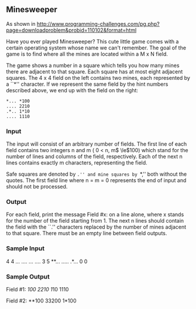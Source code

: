 ## Minesweeper

As shown in http://www.programming-challenges.com/pg.php?page=downloadproblem&probid=110102&format=html

Have you ever played Minesweeper? This cute little game comes with a certain 
operating system whose name we can't remember. The goal of the game is to 
find where all the mines are located within a M x N field.

The game shows a number in a square which tells you how many mines there are
adjacent to that square. Each square has at most eight adjacent squares. 
The 4 x 4 field on the left contains two mines, each represented by a ``*''
character. If we represent the same field by the hint numbers described above, 
we end up with the field on the right:


```
*... *100
.... 2210
.*.. 1*10
.... 1110
```

### Input

The input will consist of an arbitrary number of fields. The first line of
each field contains two integers n and m ( 0 < n, m$ \le$100) which stand for
the number of lines and columns of the field, respectively. Each of the next 
n lines contains exactly m characters, representing the field.

Safe squares are denoted by ``.'' and mine squares by ``*,'' both without
the quotes. The first field line where n = m = 0 represents the end of input
and should not be processed.

### Output

For each field, print the message Field #x: on a line alone, where x stands
for the number of the field starting from 1. The next n lines should contain
the field with the ``.'' characters replaced by the number of mines adjacent
to that square. There must be an empty line between field outputs.

### Sample Input

4 4
*...
....
.*..
....
3 5
**...
.....
.*...
0 0

### Sample Output

Field #1:
*100
2210
1*10
1110

Field #2:
**100
33200
1*100
